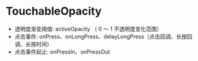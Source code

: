 # TouchableOpacity
* 透明度渐变阈值: activeOpacity （ 0 ～ 1 不透明度变化范围）
* 点击事件: onPress、onLongPress、delayLongPress（点击回调、长按回调、长按时间）
* 点击事件起止: onPressIn、onPressOut